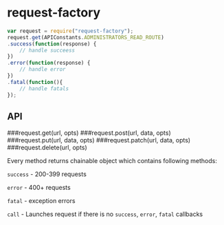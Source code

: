 # request-factory

```js
var request = require("request-factory");
request.get(APIConstants.ADMINISTRATORS_READ_ROUTE)
.success(function(response) {
	// handle succeess
})
.error(function(response) {
	// handle error
})
.fatal(function(){
	// handle fatals
});
```

## API
###request.get(url, opts)
###request.post(url, data, opts)
###request.put(url, data, opts)
###request.patch(url, data, opts)
###request.delete(url, opts)


Every method returns chainable object which contains following methods:

`success` - 200-399 requests

`error` - 400+ requests

`fatal` - exception errors

`call` - Launches request if there is no `success`, `error`, `fatal` callbacks
